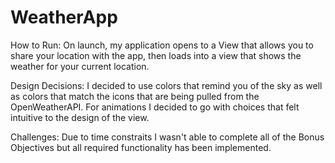 # WeatherApp

How to Run:
On launch, my application opens to a View that allows you to share your location with the app, then loads into a view that shows the weather for your current location. 

Design Decisions:
I decided to use colors that remind you of the sky as well as colors that match the icons that are being pulled from the OpenWeatherAPI.
For animations I decided to go with choices that felt intuitive to the design of the view.

Challenges:
Due to time constraits I wasn't able to complete all of the Bonus Objectives but all required functionality has been implemented. 
